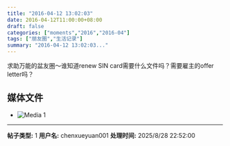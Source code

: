 ```yaml
---
title: "2016-04-12 13:02:03"
date: 2016-04-12T11:00:00+08:00
draft: false
categories: ["moments","2016","2016-04"]
tags: ["朋友圈","生活记录"]
summary: "2016-04-12 13:02:03..."
---
```


求助万能的盆友圈～谁知道renew SIN card需要什么文件吗？需要雇主的offer letter吗？

## 媒体文件

- ![Media 1](/Moments/photos/2016-04-12/201604121302030.jpg)

---

**帖子类型:** 1
**用户名:** chenxueyuan001
**处理时间:** 2025/8/28 22:52:00